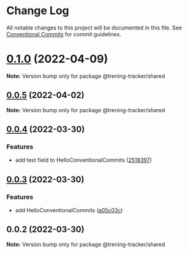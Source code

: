 # Change Log

All notable changes to this project will be documented in this file.
See [Conventional Commits](https://conventionalcommits.org) for commit guidelines.

# [0.1.0](https://github.com/adziok/trening-tracker/compare/v0.0.5...v0.1.0) (2022-04-09)

**Note:** Version bump only for package @trening-tracker/shared





## [0.0.5](https://github.com/adziok/trening-tracker/compare/v0.0.4...v0.0.5) (2022-04-02)

**Note:** Version bump only for package @trening-tracker/shared





## [0.0.4](https://github.com/adziok/trening-tracker/compare/v0.0.3...v0.0.4) (2022-03-30)


### Features

* add test field to HelloConventionalCommits ([2518397](https://github.com/adziok/trening-tracker/commit/25183974f31cb863b2ae8dcc1da159077edea5c8))





## [0.0.3](https://github.com/adziok/trening-tracker/compare/v0.0.2...v0.0.3) (2022-03-30)


### Features

* add HelloConventionalCommits ([a05c03c](https://github.com/adziok/trening-tracker/commit/a05c03c969b766c3d56c495fde8f23c09e4ab4c7))





## 0.0.2 (2022-03-30)

**Note:** Version bump only for package @trening-tracker/shared
